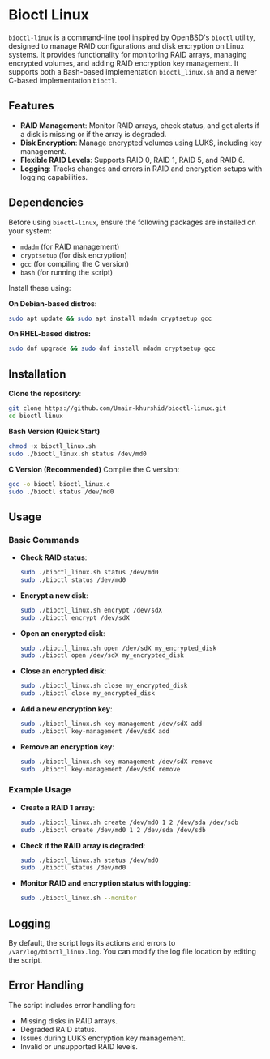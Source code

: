 # Bioctl Linux

`bioctl-linux` is a command-line tool inspired by OpenBSD's `bioctl` utility, designed to manage RAID configurations and disk encryption on Linux systems. It provides functionality for monitoring RAID arrays, managing encrypted volumes, and adding RAID encryption key management. It supports both a Bash-based implementation `bioctl_linux.sh` and a newer C-based implementation `bioctl`.

## Features

-   **RAID Management**: Monitor RAID arrays, check status, and get alerts if a disk is missing or if the array is degraded.
-   **Disk Encryption**: Manage encrypted volumes using LUKS, including key management.
-   **Flexible RAID Levels**: Supports RAID 0, RAID 1, RAID 5, and RAID 6.
-   **Logging**: Tracks changes and errors in RAID and encryption setups with logging capabilities.

## Dependencies

Before using `bioctl-linux`, ensure the following packages are installed on your system:

-   `mdadm` (for RAID management)
-   `cryptsetup` (for disk encryption)
-   `gcc` (for compiling the C version)
-   `bash` (for running the script)

Install these using:

**On Debian-based distros:**
```bash
sudo apt update && sudo apt install mdadm cryptsetup gcc
```

**On RHEL-based distros:**
```bash
sudo dnf upgrade && sudo dnf install mdadm cryptsetup gcc
```

## Installation

**Clone the repository**:
```bash
git clone https://github.com/Umair-khurshid/bioctl-linux.git
cd bioctl-linux
```

**Bash Version (Quick Start)**
```bash
chmod +x bioctl_linux.sh
sudo ./bioctl_linux.sh status /dev/md0
```

**C Version (Recommended)**
Compile the C version:
```bash
gcc -o bioctl bioctl_linux.c
sudo ./bioctl status /dev/md0
```

## Usage

### Basic Commands

-   **Check RAID status**:
    ```bash
    sudo ./bioctl_linux.sh status /dev/md0
    sudo ./bioctl status /dev/md0
    ```

-   **Encrypt a new disk**:
    ```bash
    sudo ./bioctl_linux.sh encrypt /dev/sdX
    sudo ./bioctl encrypt /dev/sdX
    ```

-   **Open an encrypted disk**:
    ```bash
    sudo ./bioctl_linux.sh open /dev/sdX my_encrypted_disk
    sudo ./bioctl open /dev/sdX my_encrypted_disk
    ```

-   **Close an encrypted disk**:
    ```bash
    sudo ./bioctl_linux.sh close my_encrypted_disk
    sudo ./bioctl close my_encrypted_disk
    ```

-   **Add a new encryption key**:
    ```bash
    sudo ./bioctl_linux.sh key-management /dev/sdX add
    sudo ./bioctl key-management /dev/sdX add
    ```

-   **Remove an encryption key**:
    ```bash
    sudo ./bioctl_linux.sh key-management /dev/sdX remove
    sudo ./bioctl key-management /dev/sdX remove
    ```

### Example Usage

-   **Create a RAID 1 array**:
    ```bash
    sudo ./bioctl_linux.sh create /dev/md0 1 2 /dev/sda /dev/sdb
    sudo ./bioctl create /dev/md0 1 2 /dev/sda /dev/sdb
    ```

-   **Check if the RAID array is degraded**:
    ```bash
    sudo ./bioctl_linux.sh status /dev/md0
    sudo ./bioctl status /dev/md0
    ```

-   **Monitor RAID and encryption status with logging**:
    ```bash
    sudo ./bioctl_linux.sh --monitor
    ```

## Logging

By default, the script logs its actions and errors to `/var/log/bioctl_linux.log`. You can modify the log file location by editing the script.

## Error Handling

The script includes error handling for:

-   Missing disks in RAID arrays.
-   Degraded RAID status.
-   Issues during LUKS encryption key management.
-   Invalid or unsupported RAID levels.
